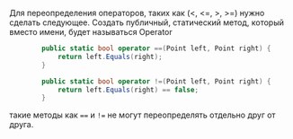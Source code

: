 Для переопределения операторов, таких как (<, <=, >, >=) нужно сделать следующее.
Создать публичный, статический метод, который вместо имени, будет называться Operator


```csharp
        public static bool operator ==(Point left, Point right) {
            return left.Equals(right);
        }

        public static bool operator !=(Point left, Point right) {
            return left.Equals(right) == false;
        }
```

такие методы как `==` и `!=` не могут переопределять отдельно друг от друга.
